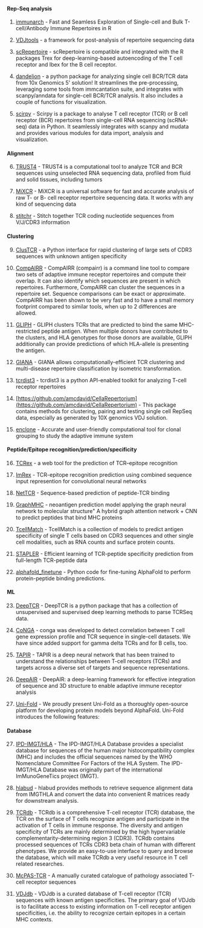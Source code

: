 #### Rep-Seq analysis ####

1. [immunarch](https://immunarch.com/) - Fast and Seamless Exploration of Single-cell and Bulk T-cell/Antibody Immune Repertoires in R

2. [VDJtools](https://vdjtools-doc.readthedocs.io/en/master/#) - a framework for post-analysis of repertoire sequencing data

3. [scRepertoire](https://github.com/ncborcherding/scRepertoire) - scRepertoire is compatible and integrated with the R packages Trex for deep-learning-based autoencoding of the T cell receptor and Ibex for the B cell receptor.

4. [dandelion](https://github.com/zktuong/dandelion) - a python package for analyzing single cell BCR/TCR data from 10x Genomics 5' solution! It streamlines the pre-processing, leveraging some tools from immcantation suite, and integrates with scanpy/anndata for single-cell BCR/TCR analysis. It also includes a couple of functions for visualization.

5. [scirpy](https://github.com/scverse/scirpy) - Scirpy is a package to analyse T cell receptor (TCR) or B cell receptor (BCR) repertoires from single-cell RNA sequencing (scRNA-seq) data in Python. It seamlessly integrates with scanpy and mudata and provides various modules for data import, analysis and visualization.

#### Alignment ####

6. [TRUST4](https://github.com/liulab-dfci/TRUST4) - TRUST4 is a computational tool to analyze TCR and BCR sequences using unselected RNA sequencing data, profiled from fluid and solid tissues, including tumors

7. [MiXCR](https://github.com/milaboratory/mixcr) - MiXCR is a universal software for fast and accurate analysis of raw T- or B- cell receptor repertoire sequencing data. It works with any kind of sequencing data

8. [stitchr](https://github.com/JamieHeather/stitchr) - Stitch together TCR coding nucleotide sequences from V/J/CDR3 information

#### Clustering ####

9. [ClusTCR](https://svalkiers.github.io/clusTCR/) - a Python interface for rapid clustering of large sets of CDR3 sequences with unknown antigen specificity

10. [CompAIRR](https://github.com/uio-bmi/compairr) - CompAIRR (compairr) is a command line tool to compare two sets of adaptive immune receptor repertoires and compute their overlap. It can also identify which sequences are present in which repertoires. Furthermore, CompAIRR can cluster the sequences in a repertoire set. Sequence comparisons can be exact or approximate. CompAIRR has been shown to be very fast and to have a small memory footprint compared to similar tools, when up to 2 differences are allowed.

11. [GLIPH](https://github.com/immunoengineer/gliph) - GLIPH clusters TCRs that are predicted to bind the same MHC-restricted peptide antigen. When multiple donors have contributed to the clusters, and HLA genotypes for those donors are available, GLIPH additionally can provide predictions of which HLA-allele is presenting the antigen.

12. [GIANA](https://github.com/s175573/GIANA) - GIANA allows computationally-efficient TCR clustering and multi-disease repertoire classification by isometric transformation.

13. [tcrdist3](https://github.com/kmayerb/tcrdist3) - tcrdist3 is a python API-enabled toolkit for analyzing T-cell receptor repertoires

14. [https://github.com/amcdavid/CellaRepertorium](https://github.com/amcdavid/CellaRepertorium) - This package contains methods for clustering, pairing and testing single cell RepSeq data, especially as generated by 10X genomics VDJ solution.

15. [enclone](https://10xgenomics.github.io/enclone/) - Accurate and user-friendly computational tool for clonal grouping to study the adaptive immune system

#### Peptide/Epitope recognition/prediction/specificity

16. [TCRex](https://tcrex.biodatamining.be/) - a web tool for the prediction of TCR–epitope recognition

17. [ImRex](https://github.com/pmoris/ImRex) - TCR-epitope recognition prediction using combined sequence input represention for convolutional neural networks

18. [NetTCR](https://services.healthtech.dtu.dk/services/NetTCR-2.0/) - Sequence-based prediction of peptide-TCR binding

19. [GraphMHC](https://github.com/recognizability/GraphMHC) - neoantigen prediction model applying the graph neural network to molecular structure" A hybrid graph attention network + CNN to predict peptides that bind MHC proteins

20. [TcellMatch](https://github.com/theislab/tcellmatch) - TcellMatch is a collection of models to predict antigen specificity of single T cells based on CDR3 sequences and other single cell modalities, such as RNA counts and surface protein counts.

21. [STAPLER](https://github.com/NKI-AI/STAPLER) - Efficient learning of TCR-peptide specificity prediction from full-length TCR-peptide data


22. [alphafold_finetune](https://github.com/phbradley/alphafold_finetune) - Python code for fine-tuning AlphaFold to perform protein-peptide binding predictions.

#### ML ####

23.  [DeepTCR](https://github.com/sidhomj/DeepTCR) - DeepTCR is a python package that has a collection of unsupervised and supervised deep learning methods to parse TCRSeq data. 

24.  [CoNGA](https://github.com/phbradley/conga) - conga was developed to detect correlation between T cell gene expression profile and TCR sequence in single-cell datasets. We have since added support for gamma delta TCRs and for B cells, too.

25.  [TAPIR](https://vcreate.io/tapir/) - TAPIR is a deep neural network that has been trained to understand the relationships between T-cell receptors (TCRs) and targets across a diverse set of targets and sequence representations.

26.  [DeepAIR](https://github.com/TencentAILabHealthcare/DeepAIR) - DeepAIR: a deep-learning framework for effective integration of sequence and 3D structure to enable adaptive immune receptor analysis

27. [Uni-Fold](https://github.com/dptech-corp/Uni-Fold) - We proudly present Uni-Fold as a thoroughly open-source platform for developing protein models beyond AlphaFold. Uni-Fold introduces the following features:

#### Database ####

27. [IPD-IMGT/HLA](https://www.ebi.ac.uk/ipd/imgt/hla/) - The IPD-IMGT/HLA Database provides a specialist database for sequences of the human major histocompatibility complex (MHC) and includes the official sequences named by the WHO Nomenclature Committee For Factors of the HLA System. The IPD-IMGT/HLA Database was originally part of the international ImMunoGeneTics project (IMGT).

28. [hlabud](https://github.com/slowkow/hlabud) - hlabud provides methods to retrieve sequence alignment data from IMGTHLA and convert the data into convenient R matrices ready for downstream analysis.

29. [TCRdb](http://bioinfo.life.hust.edu.cn/TCRdb/#/) - TCRdb is a comprehensive T-cell receptor (TCR) database, the TCR on the surface of T cells recognize antigen and participate in the activation of T cells in immune response. The diversity and antigen specificity of TCRs are mainly determined by the high hypervariable complementarity-determining region 3 (CDR3). TCRdb contains processed sequences of TCRs CDR3 beta chain of human with different phenotypes. We provide an easy-to-use interface to query and browse the database, which will make TCRdb a very useful resource in T cell related researches.

30. [McPAS-TCR](https://github.com/crazyhottommy/TCR-BCR-seq-analysis?tab=readme-ov-file) - A manually curated catalogue of pathology associated T-cell receptor sequences

31. [VDJdb](https://vdjdb.cdr3.net/) - VDJdb is a curated database of T-cell receptor (TCR) sequences with known antigen specificities. The primary goal of VDJdb is to facilitate access to existing information on T-cell receptor antigen specificities, i.e. the ability to recognize certain epitopes in a certain MHC contexts.